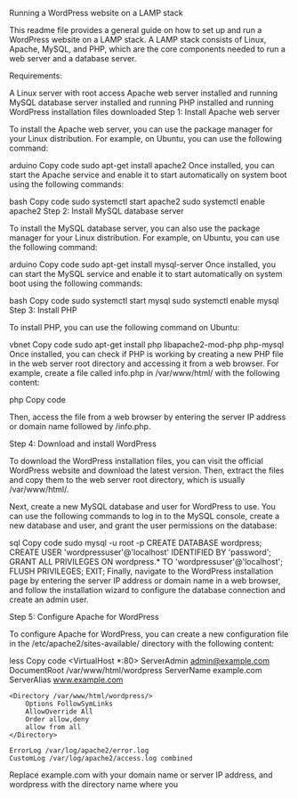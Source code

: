 Running a WordPress website on a LAMP stack

This readme file provides a general guide on how to set up and run a WordPress website on a LAMP stack. A LAMP stack consists of Linux, Apache, MySQL, and PHP, which are the core components needed to run a web server and a database server.

Requirements:

A Linux server with root access
Apache web server installed and running
MySQL database server installed and running
PHP installed and running
WordPress installation files downloaded
Step 1: Install Apache web server

To install the Apache web server, you can use the package manager for your Linux distribution. For example, on Ubuntu, you can use the following command:

arduino
Copy code
sudo apt-get install apache2
Once installed, you can start the Apache service and enable it to start automatically on system boot using the following commands:

bash
Copy code
sudo systemctl start apache2
sudo systemctl enable apache2
Step 2: Install MySQL database server

To install the MySQL database server, you can also use the package manager for your Linux distribution. For example, on Ubuntu, you can use the following command:

arduino
Copy code
sudo apt-get install mysql-server
Once installed, you can start the MySQL service and enable it to start automatically on system boot using the following commands:

bash
Copy code
sudo systemctl start mysql
sudo systemctl enable mysql
Step 3: Install PHP

To install PHP, you can use the following command on Ubuntu:

vbnet
Copy code
sudo apt-get install php libapache2-mod-php php-mysql
Once installed, you can check if PHP is working by creating a new PHP file in the web server root directory and accessing it from a web browser. For example, create a file called info.php in /var/www/html/ with the following content:

php
Copy code
<?php phpinfo(); ?>
Then, access the file from a web browser by entering the server IP address or domain name followed by /info.php.

Step 4: Download and install WordPress

To download the WordPress installation files, you can visit the official WordPress website and download the latest version. Then, extract the files and copy them to the web server root directory, which is usually /var/www/html/.

Next, create a new MySQL database and user for WordPress to use. You can use the following commands to log in to the MySQL console, create a new database and user, and grant the user permissions on the database:

sql
Copy code
sudo mysql -u root -p
CREATE DATABASE wordpress;
CREATE USER 'wordpressuser'@'localhost' IDENTIFIED BY 'password';
GRANT ALL PRIVILEGES ON wordpress.* TO 'wordpressuser'@'localhost';
FLUSH PRIVILEGES;
EXIT;
Finally, navigate to the WordPress installation page by entering the server IP address or domain name in a web browser, and follow the installation wizard to configure the database connection and create an admin user.

Step 5: Configure Apache for WordPress

To configure Apache for WordPress, you can create a new configuration file in the /etc/apache2/sites-available/ directory with the following content:

less
Copy code
<VirtualHost *:80>
    ServerAdmin admin@example.com
    DocumentRoot /var/www/html/wordpress
    ServerName example.com
    ServerAlias www.example.com

    <Directory /var/www/html/wordpress/>
        Options FollowSymLinks
        AllowOverride All
        Order allow,deny
        allow from all
    </Directory>

    ErrorLog /var/log/apache2/error.log
    CustomLog /var/log/apache2/access.log combined
</VirtualHost>
Replace example.com with your domain name or server IP address, and wordpress with the directory name where you





